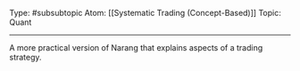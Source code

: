 Type: #subsubtopic
Atom: [[Systematic Trading (Concept-Based)]]
Topic: Quant 

----
A more practical version of Narang that explains aspects of a trading strategy.